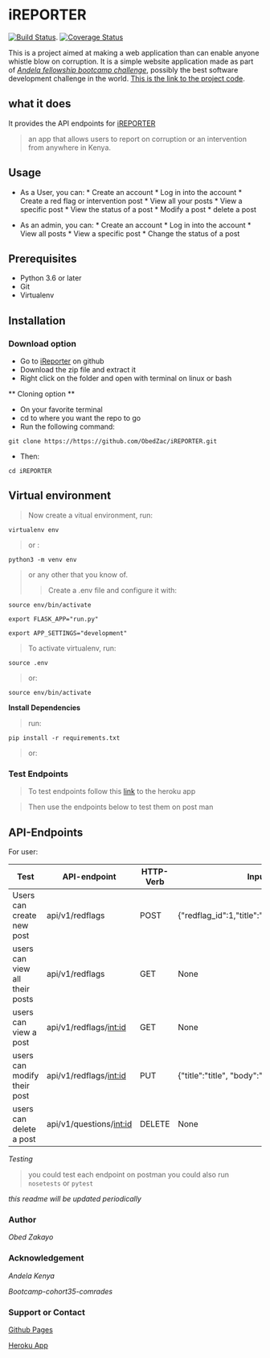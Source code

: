 # iREPORTER
 [![Build Status](https://travis-ci.org/ObedZac/iREPORTER.svg?branch=develop)](https://travis-ci.org/ObedZac/iREPORTER).
 [![Coverage Status](https://coveralls.io/repos/github/ObedZac/iREPORTER/badge.svg?branch=develop)](https://coveralls.io/github/ObedZac/iREPORTER?branch=develop)
 
This is a project aimed at making a web application than can enable anyone whistle blow on corruption. It is a simple website application made as part of [*Andela fellowship bootcamp challenge*](https://andela.com/fellowship/), possibly the best software development challenge in the world. [This is the link to the project code](https://obedzac.github.io/iREPORTER).

## what it does

It provides the API endpoints for [iREPORTER](https://ireporerobed.herokuapp.com/)
> an app that allows users to report on corruption or an intervention from anywhere in Kenya.

## Usage

* As a User, you can:
                    * Create an account
                    * Log in into the account
                    * Create a red flag or intervention post
                    * View all your posts
                    * View a specific post
                    * View the status of a post
                    * Modify a post
                    * delete a post

* As an admin, you can:
                    * Create an account
                    * Log in into the account
                    * View all posts
                    * View a specific post
                    * Change the status of a post


## Prerequisites

* Python 3.6 or later
* Git
* Virtualenv

## Installation

### Download option

* Go to [iReporter](https://github.com/ObedZac/iREPORTER) on github
* Download the zip file and extract it
* Right click on the folder and open with terminal on linux or bash

** Cloning option **

* On your favorite terminal
* cd to where you want the repo to go
* Run the following command:

`git clone https://https://github.com/ObedZac/iREPORTER.git`

* Then:

`cd iREPORTER`

## Virtual environment

> Now create a vitual environment, run:

`virtualenv env`

> or :

`python3 -m venv env`

> or any other that you know of.
> > Create a .env file and configure it with:

```
source env/bin/activate

export FLASK_APP="run.py"

export APP_SETTINGS="development"

```

>To activate virtualenv, run:

`source .env`

> or:

`source env/bin/activate`

**Install Dependencies**
> run:

`pip install -r requirements.txt`

> or:

### Test Endpoints
> To test endpoints follow this [link](https://ireporerobed.herokuapp.com/) to the heroku app

> Then use the endpoints below to test them on post man

## API-Endpoints

For user:

Test | API-endpoint |HTTP-Verb | Inputs
---------------------| ---------------- | ------ | ----------------
Users can create new post | api/v1/redflags | POST | {"redflag_id":1,"title":"title","body":"body"}
users can view all their posts | api/v1/redflags | GET | None
users can view a post | api/v1/redflags/<int:id> | GET |None
users can modify their post | api/v1/redflags/<int:id> | PUT |{"title":"title", "body":"body"}
users can delete a post | api/v1/questions/<int:id> | DELETE |None


*Testing*
> you could test each endpoint on postman
> you could also run
`nosetests`
or
`pytest`

*this readme will be updated periodically*
### Author

*Obed Zakayo*

### Acknowledgement

*Andela Kenya*

*Bootcamp-cohort35-comrades*


### Support or Contact

[Github Pages](https://github.com/ObedZac/iREPORTER)

[Heroku App](https://ireporerobed.herokuapp.com/)


